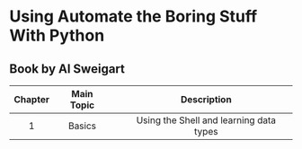 # Using Automate the Boring Stuff With Python

## Book by Al Sweigart

| Chapter | Main Topic |     |               Description               |
| :-----: | :--------: | :-: | :-------------------------------------: |
|    1    |   Basics   |     | Using the Shell and learning data types |
